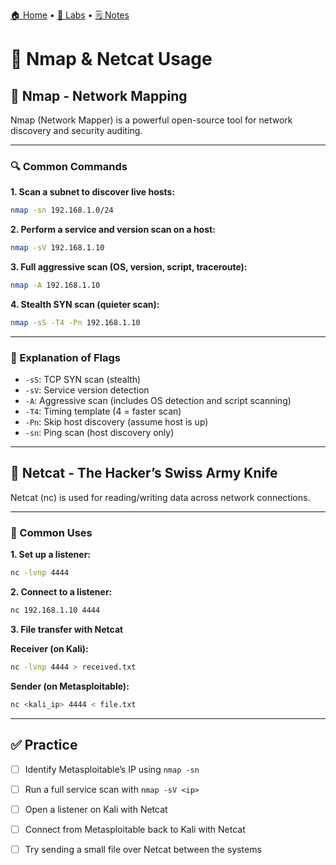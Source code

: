 [🏠 Home](../README.md) • [🧪 Labs](./) • [🗒️ Notes](../notes/)

# 🔎 Nmap & Netcat Usage

## 🧰 Nmap - Network Mapping

Nmap (Network Mapper) is a powerful open-source tool for network discovery and security auditing.

---

### 🔍 Common Commands

**1. Scan a subnet to discover live hosts:**
```bash
nmap -sn 192.168.1.0/24
```

**2. Perform a service and version scan on a host:**
```bash
nmap -sV 192.168.1.10
```

**3. Full aggressive scan (OS, version, script, traceroute):**
```bash
nmap -A 192.168.1.10
```

**4. Stealth SYN scan (quieter scan):**
```bash
nmap -sS -T4 -Pn 192.168.1.10
```

---

### 🔧 Explanation of Flags
- `-sS`: TCP SYN scan (stealth)
- `-sV`: Service version detection
- `-A`: Aggressive scan (includes OS detection and script scanning)
- `-T4`: Timing template (4 = faster scan)
- `-Pn`: Skip host discovery (assume host is up)
- `-sn`: Ping scan (host discovery only)

---

## 🧪 Netcat - The Hacker’s Swiss Army Knife

Netcat (nc) is used for reading/writing data across network connections.

---

### 🔌 Common Uses

**1. Set up a listener:**
```bash
nc -lvnp 4444
```

**2. Connect to a listener:**
```bash
nc 192.168.1.10 4444
```

**3. File transfer with Netcat**

**Receiver (on Kali):**
```bash
nc -lvnp 4444 > received.txt
```

**Sender (on Metasploitable):**
```bash
nc <kali_ip> 4444 < file.txt
```

---

## ✅ Practice

- [ ] Identify Metasploitable’s IP using `nmap -sn`
- [ ] Run a full service scan with `nmap -sV <ip>`
- [ ] Open a listener on Kali with Netcat
- [ ] Connect from Metasploitable back to Kali with Netcat
- [ ] Try sending a small file over Netcat between the systems

